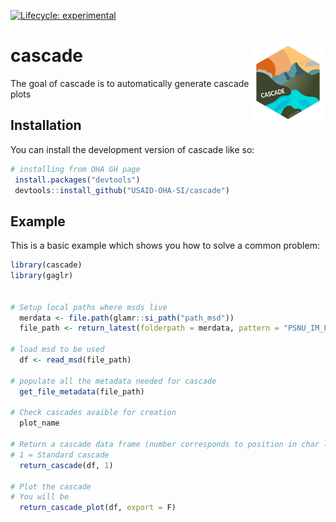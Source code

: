 <!-- badges: start -->

[![Lifecycle: experimental](https://img.shields.io/badge/lifecycle-experimental-orange.svg)](https://lifecycle.r-lib.org/articles/stages.html#experimental)
<!-- badges: end -->

# cascade <img src="man/figures/logo.png" align="right" height="120" />
The goal of cascade is to automatically generate cascade plots

## Installation

You can install the development version of cascade like so:

``` r
# installing from OHA GH page
 install.packages("devtools")
 devtools::install_github("USAID-OHA-SI/cascade")
```

## Example

This is a basic example which shows you how to solve a common problem:

``` r
library(cascade)
library(gaglr)


# Setup local paths where msds live
  merdata <- file.path(glamr::si_path("path_msd"))
  file_path <- return_latest(folderpath = merdata, pattern = "PSNU_IM_FY20-23_20220812_v1_1_Zambia")

# load msd to be used
  df <- read_msd(file_path)

# populate all the metadata needed for cascade
  get_file_metadata(file_path)

# Check cascades avaible for creation
  plot_name

# Return a cascade data frame (number corresponds to position in char list)
# 1 = Standard cascade
  return_cascade(df, 1)

# Plot the cascade
# You will be 
  return_cascade_plot(df, export = F)

```


